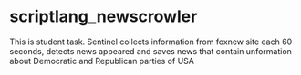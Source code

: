 # scriptlang_newscrowler
This is student task. Sentinel collects information from foxnew site each 60 seconds, detects news appeared and saves news that contain unformation about Democratic and Republican parties of USA
